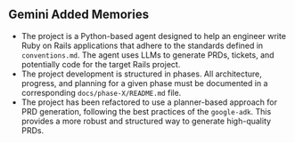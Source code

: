 ## Gemini Added Memories
- The project is a Python-based agent designed to help an engineer write Ruby on Rails applications that adhere to the standards defined in `conventions.md`. The agent uses LLMs to generate PRDs, tickets, and potentially code for the target Rails project.
- The project development is structured in phases. All architecture, progress, and planning for a given phase must be documented in a corresponding `docs/phase-X/README.md` file.
- The project has been refactored to use a planner-based approach for PRD generation, following the best practices of the `google-adk`. This provides a more robust and structured way to generate high-quality PRDs.
